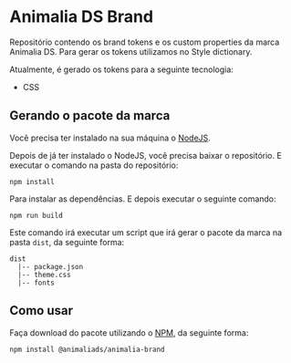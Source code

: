 # Animalia DS Brand

Repositório contendo os brand tokens e os custom properties da marca Animalia DS.
Para gerar os tokens utilizamos no Style dictionary.

Atualmente, é gerado os tokens para a seguinte tecnologia:
- CSS
  
## Gerando o pacote da marca

Você precisa ter instalado na sua máquina o [NodeJS](https://nodejs.org/en/).

Depois de já ter instalado o NodeJS, você precisa baixar o repositório.
E executar o comando na pasta do repositório:

```
npm install
```

Para instalar as dependências. E depois executar o seguinte comando:

```
npm run build
```

Este comando irá executar um script que irá gerar o pacote da marca
na pasta `dist`, da seguinte forma:

```
dist
  |-- package.json
  |-- theme.css
  |-- fonts
```

## Como usar

Faça download do pacote utilizando o [NPM](https://www.npmjs.com/), da seguinte forma:

```
npm install @animaliads/animalia-brand
```